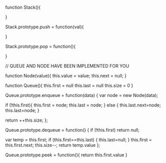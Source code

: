 function Stack(){

}

Stack.prototype.push = function(val){

}

Stack.prototype.pop = function(){

}

// QUEUE AND NODE HAVE BEEN IMPLEMENTED FOR YOU

function Node(value){
this.value = value;
this.next = null;
}

function Queue(){
this.first = null
this.last = null
this.size = 0
}

Queue.prototype.enqueue = function(data) {
var node = new Node(data);

if (!this.first){
this.first = node;
this.last = node;
} else {
this.last.next=node;
this.last=node;
}

return ++this.size;
};

Queue.prototype.dequeue = function() {
if (!this.first) return null;

var temp = this.first;
if (this.first==this.last) {
this.last=null;
}
this.first = this.first.next;
this.size--;
return temp.value
};

Queue.prototype.peek = function(){
return this.first.value
}
